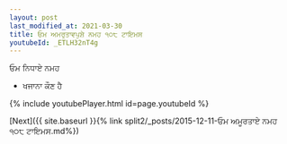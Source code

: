 ```yaml
---
layout: post
last_modified_at: 2021-03-30
title: ਓਮ ਅਮਰੁਤਾਵਪੁਸ਼ੇ ਨਮਹ ੧੦੮ ਟਾਇਮਸ
youtubeId: _ETLH32nT4g
---
```

 
 
 ਓਮ ਨਿਧਾਏ ਨਮਹ  
 
 -  ਖਜਾਨਾ ਕੌਣ ਹੈ 
 
  
 
  
 
 
 
 
 
 


{% include youtubePlayer.html id=page.youtubeId %}
 
[Next]({{ site.baseurl }}{% link  split2/_posts/2015-12-11-ਓਮ ਅਮੂਰਤਾਏ ਨਮਹ ੧੦੮ ਟਾਇਮਸ.md%})
 
